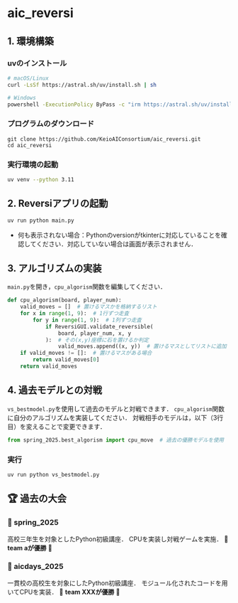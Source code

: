 # aic_reversi

##  1. 環境構築
### uvのインストール
```sh
# macOS/Linux
curl -LsSf https://astral.sh/uv/install.sh | sh

# Windows
powershell -ExecutionPolicy ByPass -c "irm https://astral.sh/uv/install.ps1 | iex"
```

### プログラムのダウンロード
```
git clone https://github.com/KeioAIConsortium/aic_reversi.git
cd aic_reversi
```

### 実行環境の起動
```sh
uv venv --python 3.11
```

## 2. Reversiアプリの起動
```sh
uv run python main.py
```
- 何も表示されない場合：Pythonのversionがtkinterに対応していることを確認してください．対応していない場合は画面が表示されません．

## 3. アルゴリズムの実装
`main.py`を開き，`cpu_algorism`関数を編集してください．
```python
def cpu_algorism(board, player_num):
    valid_moves = []  # 置けるマスかを格納するリスト
    for x in range(1, 9):  # 1行ずつ走査
        for y in range(1, 9):  # 1列ずつ走査
            if ReversiGUI.validate_reversible(
                board, player_num, x, y
            ):  # その(x,y)座標に石を置けるか判定
                valid_moves.append((x, y))  # 置けるマスとしてリストに追加
    if valid_moves != []:  # 置けるマスがある場合
        return valid_moves[0]
    return valid_moves
``` 

## 4. 過去モデルとの対戦
`vs_bestmodel.py`を使用して過去のモデルと対戦できます．
`cpu_algorism`関数に自分のアルゴリズムを実装してください．
対戦相手のモデルは，以下（3行目）を変えることで変更できます．
```python
from spring_2025.best_algorism import cpu_move  # 過去の優勝モデルを使用
```
### 実行
```sh
uv run python vs_bestmodel.py
```

## 🏆 過去の大会

### 🌸 spring_2025
高校三年生を対象としたPython初級講座．
CPUを実装し対戦ゲームを実施．
👏 **team aが優勝** 👏

### 🍧 aicdays_2025
一貫校の高校生を対象にしたPython初級講座．
モジュール化されたコードを用いてCPUを実装．
👏 **team XXXが優勝** 👏
